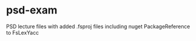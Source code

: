 # psd-exam
PSD lecture files with added .fsproj files including nuget PackageReference to FsLexYacc
